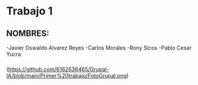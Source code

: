 # Trabajo 1

## NOMBRES:
-Javier Oswaldo Alvarez Reyes
-Carlos Morales
-Rony Sicos
-Pablo Cesar Yucra
### 
(https://github.com/6162636465/Grupal-IA/blob/main/Primer%20trabajo/FotoGrupal.png)
